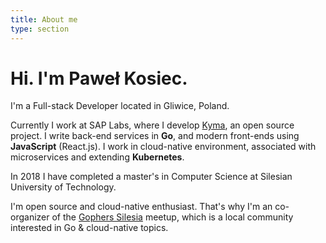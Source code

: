 ```yaml
---
title: About me
type: section
---
```


# Hi. I'm Paweł Kosiec.

I'm a&nbsp;Full-stack Developer located in Gliwice, Poland.

Currently I&nbsp;work at SAP Labs, where I&nbsp;develop [Kyma](https://kyma-project.io), an open source project. I&nbsp;write back-end services in **Go**, and modern front-ends using **JavaScript** (React.js). I&nbsp;work in cloud-native environment, associated with microservices and extending **Kubernetes**.

In 2018 I&nbsp;have completed a&nbsp;master's in Computer Science at Silesian University of Technology.

I'm open source and cloud-native enthusiast. That's why I'm an&nbsp;co-organizer of the&nbsp;[Gophers Silesia](https://www.meetup.com/GophersSilesia) meetup, which is a&nbsp;local community interested in Go & cloud-native topics.